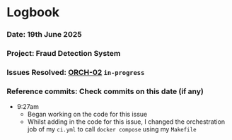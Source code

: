 # Logbook
### Date: 19th June 2025
### Project: Fraud Detection System
### Issues Resolved: [ORCH-02](https://github.com/EsosaOrumwese/fraud-detection-system/issues/23) `in-progress`
### Reference commits: Check commits on this date (if any)

* 9:27am
  * Began working on the code for this issue
  * Whilst adding in the code for this issue, I changed the orchestration job of my `ci.yml` to call `docker compose` using my `Makefile`